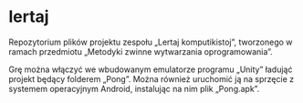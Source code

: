 ﻿# lertaj
Repozytorium plików projektu zespołu „Lertaj komputikistoj”, tworzonego w ramach przedmiotu „Metodyki zwinne wytwarzania oprogramowania”.

Grę można włączyć we wbudowanym emulatorze programu „Unity” ładująć projekt będący folderem „Pong”. Można również uruchomić ją na sprzęcie z systemem operacyjnym Android, instalując na nim plik „Pong.apk”.